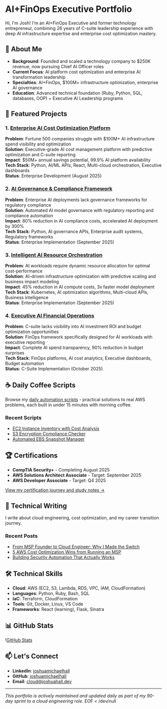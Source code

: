 # AI+FinOps Executive Portfolio

Hi, I'm Josh! I'm an AI+FinOps Executive and former technology entrepreneur, combining 26 years of C-suite leadership experience with deep AI infrastructure expertise and enterprise cost optimization mastery.

## 🎯 About Me

- **Background**: Founded and scaled a technology company to $250K revenue, now pursuing Chief AI Officer roles
- **Current Focus**: AI platform cost optimization and enterprise AI transformation leadership
- **Specialties**: AI+FinOps, $100M+ infrastructure optimization, enterprise AI governance
- **Education**: Advanced technical foundation (Ruby, Python, SQL, databases, OOP) + Executive AI Leadership programs

## 🚀 Featured Projects

### 1. [Enterprise AI Cost Optimization Platform](./projects/01-multi-cloud-cost-dashboard/)
**Problem**: Fortune 500 companies struggle with $100M+ AI infrastructure spend visibility and optimization  
**Solution**: Executive-grade AI cost management platform with predictive optimization and C-suite reporting  
**Impact**: $50M+ annual savings potential, 99.9% AI platform availability  
**Tech Stack**: Python, AI/ML APIs, React, Multi-cloud orchestration, Executive dashboards  
**Status**: Enterprise Development (August 2025)

### 2. [AI Governance & Compliance Framework](./projects/02-security-automation-platform/)
**Problem**: Enterprise AI deployments lack governance frameworks for regulatory compliance  
**Solution**: Automated AI model governance with regulatory reporting and compliance automation  
**Impact**: 80% reduction in AI compliance costs, accelerated AI deployment by 300%  
**Tech Stack**: Python, AI governance APIs, Enterprise audit systems, Regulatory frameworks  
**Status**: Enterprise Implementation (September 2025)

### 3. [Intelligent AI Resource Orchestration](./projects/03-serverless-cicd-pipeline/)
**Problem**: AI workloads require dynamic resource allocation for optimal cost-performance  
**Solution**: AI-driven infrastructure optimization with predictive scaling and business impact modeling  
**Impact**: 45% reduction in AI compute costs, 3x faster model deployment  
**Tech Stack**: Kubernetes, AI optimization algorithms, Multi-cloud APIs, Business intelligence  
**Status**: Enterprise Implementation (September 2025)

### 4. [Executive AI Financial Operations](./projects/04-infrastructure-framework/)
**Problem**: C-suite lacks visibility into AI investment ROI and budget optimization opportunities  
**Solution**: FinOps framework specifically designed for AI workloads with executive reporting  
**Impact**: Complete AI spend transparency, 90% reduction in budget surprises  
**Tech Stack**: FinOps platforms, AI cost analytics, Executive dashboards, Budget automation  
**Status**: C-Suite Implementation (October 2025)

## ☕ Daily Coffee Scripts

Browse my [daily automation scripts](./coffee-scripts/) - practical solutions to real AWS problems, each built in under 15 minutes with morning coffee.

### Recent Scripts
- [EC2 Instance Inventory with Cost Analysis](./coffee-scripts/2025-08/)
- [S3 Encryption Compliance Checker](./coffee-scripts/2025-08/)
- [Automated EBS Snapshot Manager](./coffee-scripts/2025-08/)

## 🏆 Certifications

- **CompTIA Security+** - Completing August 2025
- **AWS Solutions Architect Associate** - Target: September 2025
- **AWS Developer Associate** - Target: Q4 2025

[View my certification journey and study notes →](./certifications/)

## 📝 Technical Writing

I write about cloud engineering, cost optimization, and my career transition journey.

### Recent Posts
- [From MSP Founder to Cloud Engineer: Why I Made the Switch](./blog-posts/published/)
- [5 AWS Cost Optimization Wins from Running an MSP](./blog-posts/published/)
- [Building Security Automation That Actually Works](./blog-posts/published/)

## 🛠️ Technical Skills

- **Cloud**: AWS (EC2, S3, Lambda, RDS, VPC, IAM, CloudFormation)
- **Languages**: Python, Ruby, Bash, SQL
- **IaC**: Terraform, CloudFormation
- **Tools**: Git, Docker, Linux, VS Code
- **Frameworks**: React (learning), Flask, Sinatra

## 📊 GitHub Stats

\![GitHub Stats](https://github-readme-stats.vercel.app/api?username=joshuamichaelhall&show_icons=true&theme=dark)

## 📫 Let's Connect

- **LinkedIn**: [joshuamichaelhall](https://linkedin.com/in/joshuamichaelhall)
- **GitHub**: [joshuamichaelhall](https://github.com/joshuamichaelhall)
- **Email**: cloud@joshuahall.dev

---

*This portfolio is actively maintained and updated daily as part of my 90-day sprint to a cloud engineering role.*
EOF < /dev/null
